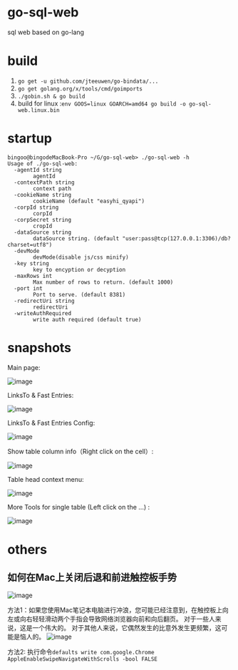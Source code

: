 # go-sql-web
sql web based on go-lang


# build
1. `go get -u github.com/jteeuwen/go-bindata/...`
2. `go get golang.org/x/tools/cmd/goimports`
3. `./gobin.sh & go build` 
5. build for linux :`env GOOS=linux GOARCH=amd64 go build -o go-sql-web.linux.bin`

# startup
```
bingoo@bingodeMacBook-Pro ~/G/go-sql-web> ./go-sql-web -h
Usage of ./go-sql-web:
  -agentId string
    	agentId
  -contextPath string
    	context path
  -cookieName string
    	cookieName (default "easyhi_qyapi")
  -corpId string
    	corpId
  -corpSecret string
    	cropId
  -dataSource string
    	dataSource string. (default "user:pass@tcp(127.0.0.1:3306)/db?charset=utf8")
  -devMode
    	devMode(disable js/css minify)
  -key string
    	key to encyption or decyption
  -maxRows int
    	Max number of rows to return. (default 1000)
  -port int
    	Port to serve. (default 8381)
  -redirectUri string
    	redirectUri
  -writeAuthRequired
    	write auth required (default true)
```

# snapshots

Main page:

![image](https://user-images.githubusercontent.com/1940588/30257639-1aa0c41e-9679-11e7-8246-3abe87ba5510.png)

LinksTo & Fast Entries:

![image](https://user-images.githubusercontent.com/1940588/34432496-b5c56136-ecb2-11e7-8d96-a7ce803da0c0.png)

LinksTo & Fast Entries Config:

![image](https://user-images.githubusercontent.com/1940588/34432497-b9dd4d9c-ecb2-11e7-95a2-2fb8f8bdd229.png)

Show table column info（Right click on the cell）:

![image](https://user-images.githubusercontent.com/1940588/37504346-b0c7c0f0-2918-11e8-8eee-c8e67d12b249.png)


Table head context menu:

![image](https://user-images.githubusercontent.com/1940588/37504433-440c1fd2-2919-11e8-848e-0ba7e85b11bb.png)

More Tools for single table (Left click on the ...) :

![image](https://user-images.githubusercontent.com/1940588/37504406-120e6314-2919-11e8-8ba1-18c1a4c103b9.png)



# others
## 如何在Mac上关闭后退和前进触控板手势
![image](https://user-images.githubusercontent.com/1940588/32092964-25d5074a-bb2d-11e7-9f87-38e7cad7669f.png)

方法1：如果您使用Mac笔记本电脑进行冲浪，您可能已经注意到，在触控板上向左或向右轻轻滑动两个手指会导致网络浏览器向前和向后翻页。 对于一些人来说，这是一个伟大的。 对于其他人来说，它偶然发生的比意外发生更频繁，这可能是恼人的。
![image](https://user-images.githubusercontent.com/1940588/30794523-31e07604-a18e-11e7-9835-4bbf5c38cee5.png)

方法2: 执行命令`defaults write com.google.Chrome AppleEnableSwipeNavigateWithScrolls -bool FALSE`
